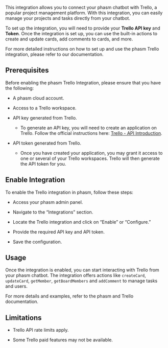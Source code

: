 This integration allows you to connect your phasm chatbot with Trello, a
popular project management platform. With this integration, you can easily
manage your projects and tasks directly from your chatbot.

To set up the integration, you will need to provide your **Trello API key** and
**Token**. Once the integration is set up, you can use the built-in actions to
create and update cards, add comments to cards, and more.

For more detailed instructions on how to set up and use the phasm Trello
integration, please refer to our documentation.

## Prerequisites

Before enabling the phasm Trello Integration, please ensure that you have the
following:

- A phasm cloud account.

- Access to a Trello workspace.

- API key generated from Trello.

  - To generate an API key, you will need to create an application on Trello.
    Follow the official instructions here: [Trello - API Introduction].

- API token generated from Trello.
  - Once you have created your application, you may grant it access to one or
    several of your Trello workspaces. Trello will then generate the API token
    for you.

## Enable Integration

To enable the Trello integration in phasm, follow these steps:

- Access your phasm admin panel.

- Navigate to the “Integrations” section.

- Locate the Trello integration and click on “Enable” or “Configure.”

- Provide the required API key and API token.

- Save the configuration.

## Usage

Once the integration is enabled, you can start interacting with Trello from your
phasm chatbot. The integration offers actions like `createCard`, `updateCard`,
`getMember`, `getBoardMembers` and `addComment` to manage tasks and users.

For more details and examples, refer to the phasm and Trello documentation.

## Limitations

- Trello API rate limits apply.

- Some Trello paid features may not be available.

[Trello - API Introduction]: https://developer.atlassian.com/cloud/trello/guides/rest-api/api-introduction/
